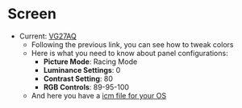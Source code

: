 # Screen

- Current: [VG27AQ](https://www.rtings.com/monitor/reviews/asus/tuf-vg27aq)
   * Following the previous link, you can see how to tweak colors
   * Here is what you need to know about panel configurations:
      - **Picture Mode**: Racing Mode
      - **Luminance Settings**: 0
      - **Contrast Setting**: 80
      - **RGB Controls**: 89-95-100
   * And here you have a [icm file for your OS](./tuf-vg27aq-rtings-icc-profile.icm)
